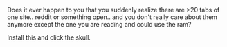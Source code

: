 Does it ever happen to you that you suddenly realize there are >20 tabs of one site.. reddit or something open.. and you don't really care about them anymore except the one you are reading and could use the ram?

Install this and click the skull.
